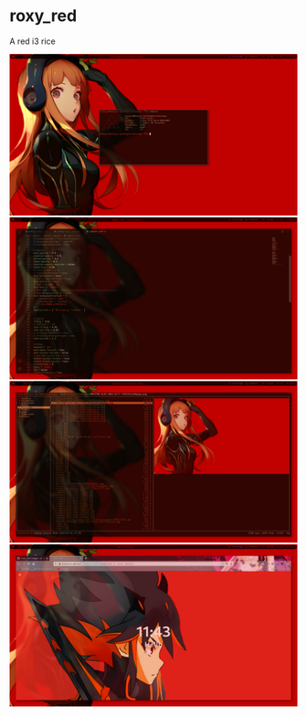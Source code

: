# roxy_red
A red i3 rice

![name-of-you-image](https://github.com/msnkr/roxy_red/blob/main/images/2021-01-28-234820_1920x1080_scrot.png)
![name-of-you-image](https://github.com/msnkr/roxy_red/blob/main/images/2021-01-28-234900_1920x1080_scrot.png)
![name-of-you-image](https://github.com/msnkr/roxy_red/blob/main/images/2021-01-28-234920_1920x1080_scrot.png)
![name-of-you-image](https://github.com/msnkr/roxy_red/blob/main/images/2021-01-30-114333_1920x1080_scrot.png)

